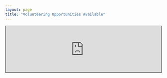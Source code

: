 ```yaml
---
layout: page
title: "Volunteering Opportunities Available"
---
```

<style>
#Iframe-Liason-Sheet {
 max-width: screen.width*0.9;
 max-height: screen.height*0.4;
 overflow: hidden;
}
/* inner wrapper: make responsive */
.responsive-wrapper {
 position: relative;
 height: 0;  /* gets height from padding-bottom setting */
 -webkit-overflow-scrolling: touch;
 overflow: auto;
}
.responsive-wrapper iframe {
 position: absolute;
 top: 0;
 left: 0;
 width: 100%;
 height: 100%;
 margin: 0;
 padding: 0;
 border: none;
}
/* padding-bottom = h/w as a % */
.responsive-wrapper-wxh-550x2000 {
 padding-bottom: 30%;
}
.iframe-border {
 border: 1px solid #000;
}
.center-block-horiz {
 margin-left: auto !important;
 margin-right: auto !important;
}
</style>
<div id="Iframe-Liason-Sheet" class="iframe-border center-block-horiz">
 <div class="responsive-wrapper responsive-wrapper-wxh-550x2000">
   <iframe src="https://docs.google.com/spreadsheets/d/e/2PACX-1vQtCifenR_2jKGo2XBbFGdBv7Q5J9GaRF-XEqO186Sb3RJoXXj4YoW7fdb0-Yd2aC_LdMpg0Xth_081/pubhtml?widget=true&amp;headers=false">
     <p style="font-size: 110%;"><em><strong>ERROR: </strong>An iframe should be displayed here but your browser version does not support iframes.</em> Please update your browser to its most recent version and try again.</p>
   </iframe>
 </div>
</div>
